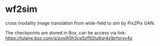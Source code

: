 # wf2sim
cross modality image translation from wide-field to sim by Pix2Pix GAN.

The checkpoints are stored in Box, can be access via link:
https://tulane.box.com/s/zos9j5h3cp5zf92tu6qr4zlbrforxv4z
